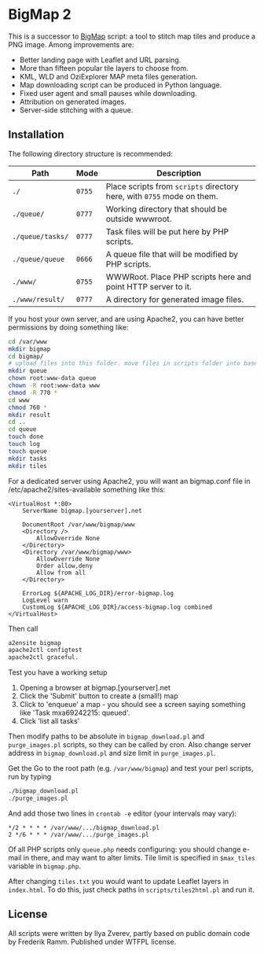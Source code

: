 # BigMap 2

This is a successor to [BigMap](http://wiki.openstreetmap.org/wiki/Bigmap) script: a tool to
stitch map tiles and produce a PNG image. Among improvements are:

* Better landing page with Leaflet and URL parsing.
* More than fifteen popular tile layers to choose from.
* KML, WLD and OziExplorer MAP meta files generation.
* Map downloading script can be produced in Python language.
* Fixed user agent and small pauses while downloading.
* Attribution on generated images.
* Server-side stitching with a queue.

## Installation

The following directory structure is recommended:

| Path | Mode | Description
|---|---|---
| `./` | `0755` | Place scripts from `scripts` directory here, with `0755` mode on them.
| `./queue/` | `0777` | Working directory that should be outside wwwroot.
| `./queue/tasks/` | `0777` | Task files will be put here by PHP scripts.
| `./queue/queue` | `0666` | A queue file that will be modified by PHP scripts.
| `./www/` | `0755` | WWWRoot. Place PHP scripts here and point HTTP server to it.
| `./www/result/` | `0777` | A directory for generated image files.

If you host your own server, and are using Apache2, you can have better permissions by doing something like:

``` bash
cd /var/www
mkdir bigmap
cd bigmap/
# upload files into this folder. move files in scripts folder into base folder
mkdir queue
chown root:www-data queue
chown -R root:www-data www
chmod -R 770 *
cd www
chmod 760 *
mkdir result
cd ..
cd queue
touch done
touch log
touch queue
mkdir tasks
mkdir tiles
```

For a dedicated server using Apache2, you will want an bigmap.conf file in /etc/apache2/sites-available something like this:

``` apacheconf
<VirtualHost *:80>
	ServerName bigmap.[yourserver].net

	DocumentRoot /var/www/bigmap/www
	<Directory />
		AllowOverride None
	</Directory>
	<Directory /var/www/bigmap/www>
		AllowOverride None
		Order allow,deny
		Allow from all
	</Directory>

	ErrorLog ${APACHE_LOG_DIR}/error-bigmap.log
	LogLevel warn
	CustomLog ${APACHE_LOG_DIR}/access-bigmap.log combined
</VirtualHost>
```

Then call

``` bash
a2ensite bigmap
apache2ctl configtest
apache2ctl graceful.
```

Test you have a working setup
1. Opening a browser at bigmap.[yourserver].net
2. Click the 'Submit' button to create a (small!) map
3. Click to 'enqueue' a map - you should see a screen saying something like 'Task mxa69242215: queued'.
4. Click 'list all tasks'

Then modify paths to be absolute in `bigmap_download.pl` and `purge_images.pl` scripts, so they can be
called by cron. Also change server address in `bigmap_download.pl` and size limit in `purge_images.pl`.

Get the Go to the root path (e.g. `/var/www/bigmap`) and test your perl scripts, run by typing

```bash
./bigmap_download.pl
./purge_images.pl
```

And add those two lines in `crontab -e` editor (your intervals may vary):

    */2 * * * * /var/www/.../bigmap_download.pl
    2 */6 * * * /var/www/.../purge_images.pl

Of all PHP scripts only `queue.php` needs configuring: you should change e-mail in there, and may want to alter limits.
Tile limit is specified in `$max_tiles` variable in `bigmap.php`.

After changing `tiles.txt` you would want to update Leaflet layers in `index.html`. To do this, just check paths
in `scripts/tiles2html.pl` and run it.

## License

All scripts were written by Ilya Zverev, partly based on public domain code by Frederik Ramm.
Published under WTFPL license.
